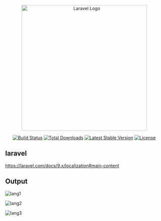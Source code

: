 <p align="center"><a href="https://laravel.com" target="_blank"><img src="https://raw.githubusercontent.com/laravel/art/master/logo-lockup/5%20SVG/2%20CMYK/1%20Full%20Color/laravel-logolockup-cmyk-red.svg" width="400" alt="Laravel Logo"></a></p>

<p align="center">
<a href="https://travis-ci.org/laravel/framework"><img src="https://travis-ci.org/laravel/framework.svg" alt="Build Status"></a>
<a href="https://packagist.org/packages/laravel/framework"><img src="https://img.shields.io/packagist/dt/laravel/framework" alt="Total Downloads"></a>
<a href="https://packagist.org/packages/laravel/framework"><img src="https://img.shields.io/packagist/v/laravel/framework" alt="Latest Stable Version"></a>
<a href="https://packagist.org/packages/laravel/framework"><img src="https://img.shields.io/packagist/l/laravel/framework" alt="License"></a>
</p>

## laravel
https://laravel.com/docs/9.x/localization#main-content

## Output

![lang1](https://user-images.githubusercontent.com/80118217/187858320-fbd5931a-863e-41b4-afda-d05e2144c806.JPG)



![lang2](https://user-images.githubusercontent.com/80118217/187858435-bc5ba700-6475-4e51-9f69-af26e0778c9e.JPG)


![lang3](https://user-images.githubusercontent.com/80118217/187858459-f288a590-a1ec-4be2-a89f-8307ff91f54a.JPG)


